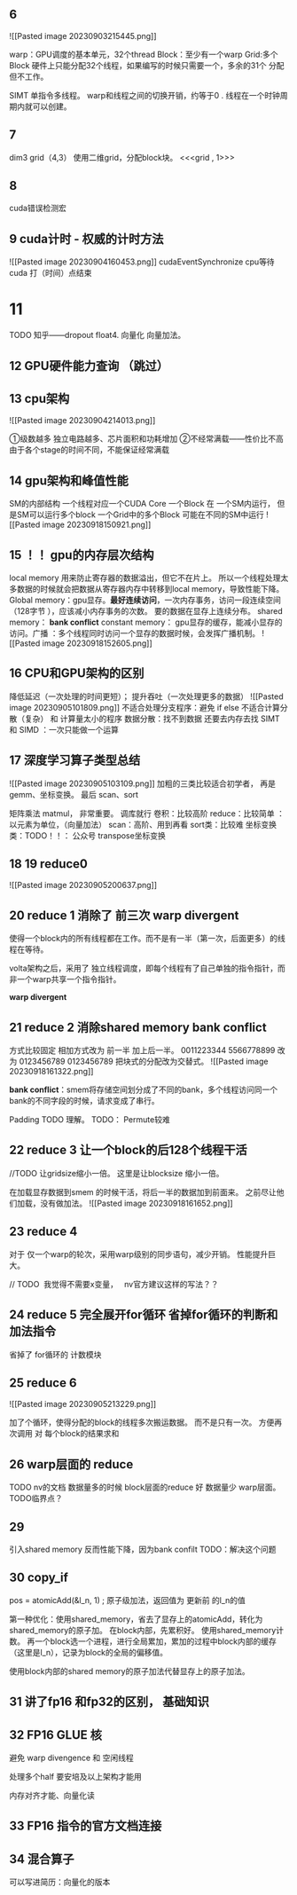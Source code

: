 ## 6
![[Pasted image 20230903215445.png]]


warp：GPU调度的基本单元，32个thread
Block：至少有一个warp
Grid:多个Block
硬件上只能分配32个线程，如果编写的时候只需要一个，多余的31个 分配 但不工作。

SIMT  单指令多线程。
warp和线程之间的切换开销，约等于0 .
线程在一个时钟周期内就可以创建。


## 7
dim3 grid（4,3）
使用二维grid，分配block块。
<<<grid  ,  1>>> 

## 8
cuda错误检测宏

## 9  cuda计时 - 权威的计时方法
![[Pasted image 20230904160453.png]]
cudaEventSynchronize  cpu等待  cuda 打（时间）点结束
# 11
TODO 知乎——dropout float4. 
向量化  向量加法。

## 12 GPU硬件能力查询  （跳过）


## 13  cpu架构
![[Pasted image 20230904214013.png]]


①级数越多   独立电路越多、芯片面积和功耗增加
②不经常满载——性价比不高
由于各个stage的时间不同，不能保证经常满载

## 14 gpu架构和峰值性能
SM的内部结构
一个线程对应一个CUDA Core
一个Block 在 一个SM内运行， 但是SM可以运行多个block
一个Grid中的多个Block 可能在不同的SM中运行
![[Pasted image 20230918150921.png]]

## 15 ！！  gpu的内存层次结构

local memory 用来防止寄存器的数据溢出，但它不在片上。 所以一个线程处理太多数据的时候就会把数据从寄存器内存中转移到local memory，导致性能下降。
Global  memory：gpu显存。**最好连续访问**，一次内存事务，访问一段连续空间（128字节 ），应该减小内存事务的次数。  要的数据在显存上连续分布。
shared memory： **bank conflict**
constant memory： gpu显存的缓存，能减小显存的访问。广播 ：多个线程同时访问一个显存的数据时候，会发挥广播机制。 
![[Pasted image 20230918152605.png]]



## 16 CPU和GPU架构的区别
降低延迟（一次处理的时间更短）；       提升吞吐（一次处理更多的数据）
![[Pasted image 20230905101809.png]]
不适合处理分支程序：避免 if  else
不适合计算分散（复杂） 和 计算量太小的程序
数据分散：找不到数据 还要去内存去找
SIMT 和 SIMD ：一次只能做一个运算

## 17 深度学习算子类型总结
![[Pasted image 20230905103109.png]]
加粗的三类比较适合初学者，  再是gemm、坐标变换。 最后 scan、sort


矩阵乘法  matmul， 非常重要。 调库就行
卷积：比较高阶
reduce：比较简单
：以元素为单位，（向量加法）
scan：高阶、用到再看
sort类：比较难
坐标变换类：TODO！！： 公众号 transpose坐标变换

## 18 19 reduce0

![[Pasted image 20230905200637.png]]

## 20 reduce 1  消除了 前三次 warp divergent
使得一个block内的所有线程都在工作。而不是有一半（第一次，后面更多）的线程在等待。

volta架构之后，采用了 独立线程调度，即每个线程有了自己单独的指令指针，而非一个warp共享一个指令指针。

**warp divergent**
## 21  reduce 2   消除shared memory bank conflict
方式比较固定
相加方式改为 前一半 加上后一半。
0011223344
5566778899
改为 
0123456789
0123456789
把块式的分配改为交替式。
![[Pasted image 20230918161322.png]]

**bank conflict**：smem将存储空间划分成了不同的bank，多个线程访问同一个bank的不同字段的时候，请求变成了串行。

Padding  TODO 理解。
TODO： Permute较难

## 22 reduce 3 让一个block的后128个线程干活
//TODO  让gridsize缩小一倍。
这里是让blocksize 缩小一倍。

在加载显存数据到smem 的时候干活，将后一半的数据加到前面来。
之前尽让他们加载，没有做加法。
![[Pasted image 20230918161652.png]]
## 23 reduce 4
对于 仅一个warp的轮次，采用warp级别的同步语句，减少开销。 性能提升巨大。

// TODO  我觉得不需要x变量，   nv官方建议这样的写法？？

## 24 reduce 5   完全展开for循环   省掉for循环的判断和加法指令

省掉了 for循环的 计数模块

## 25 reduce 6
![[Pasted image 20230905213229.png]]

加了个循环，使得分配的block的线程多次搬运数据。  而不是只有一次。
方便再次调用 对 每个block的结果求和
## 26 warp层面的 reduce
TODO  nv的文档
数据量多的时候  block层面的reduce 好
数据量少  warp层面。  TODO临界点？



## 29
引入shared memory 反而性能下降，因为bank confilt
TODO：解决这个问题



##  30 copy_if
pos = atomicAdd(&l_n, 1) ;  原子级加法，返回值为 更新前 的l_n的值

第一种优化：使用shared_memory，省去了显存上的atomicAdd，转化为 shared_memory的原子加。
在block内部，先累积好。 使用shared_memory计数。
再一个block选一个进程，进行全局累加，累加的过程中block内部的缓存（这里是l_n），记录为block的全局的偏移值。


使用block内部的shared memory的原子加法代替显存上的原子加法。

## 31 讲了fp16 和fp32的区别， 基础知识

## 32  FP16 GLUE 核

避免 warp divengence 和 空闲线程

处理多个half  要安培及以上架构才能用

内存对齐才能、向量化读

## 33 FP16 指令的官方文档连接

## 34 混合算子



可以写进简历：向量化的版本







